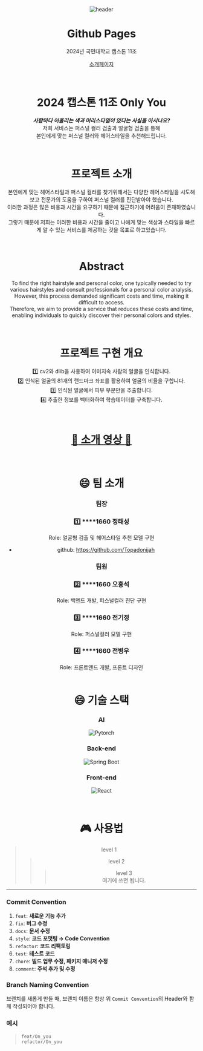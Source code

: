 <div align=center>
  
![header](https://capsule-render.vercel.app/api?type=waving&color=gradient&height=300&section=header&text=Only%20You&fontSize=90)
  
</div>

<div align = center>

# Github Pages

2024년 국민대학교 캡스톤 11조
 
 [소개페이지](https://kookmin-sw.github.io/capstone-2024-11/)

</div>

<br>

<div align=center>

# 2024 캡스톤 11조 **Only You**
***사람마다 어울리는 색과 머리스타일이 있다는 사실을 아시나요?***<br>저희 서비스는 퍼스널 컬러 검출과 얼굴형 검출을 통해 <br>본인에게 맞는 퍼스널 컬러와 헤어스타일을 추천해드립니다.

<br>

# 프로젝트 소개
본인에게 맞는 헤어스타일과 퍼스널 컬러를 찾기위해서는 다양한 헤어스타일을 시도해보고 전문가의 도움을 구하여 퍼스널 컬러를 진단받아야 했습니다. <br>
이러한 과정은 많은 비용과 시간을 요구하기 때문에 접근하기에 어려움이 존재하였습니다. <br>
그렇기 때문에 저희는 이러한 비용과 시간을 줄이고 나에게 맞는 색상과 스타일을 빠르게 알 수 있는 서비스를 제공하는 것을 목표로 하고있습니다.

<br>

# Abstract
To find the right hairstyle and personal color, one typically needed to try various hairstyles and consult professionals for a personal color analysis. 
However, this process demanded significant costs and time, making it difficult to access. <br>
Therefore, we aim to provide a service that reduces these costs and time, enabling individuals to quickly discover their personal colors and styles.

<br>

# 프로젝트 구현 개요
:one: cv2와 dlib을 사용하여 이미지속 사람의 얼굴을 인식합니다.<br>
:two: 인식된 얼굴의 81개의 랜드마크 좌표를 활용하여 얼굴의 비율을 구합니다.<br>
:three: 인식된 얼굴에서 피부 부분만을 추출합니다.<br>
:four: 추출한 정보를 벡터화하여 학습데이터를 구축합니다.

<br>

# [:link: 소개 영상 :link:](www.youtube.com)
<br>




# :smile: 팀 소개
###  팀장 
### :one: ****1660 정태성 <br>
Role: 얼굴형 검출 및 헤어스타일 추천 모델 구현
- github: https://github.com/Topadonijah
###  팀원  <br>
### :two: ****1660 오홍석
Role: 백엔드 개발, 퍼스널컬러 진단 구현
### :three: ****1660 전기정 
Role: 퍼스널컬러 모델 구현
### :four: ****1660 전병우  
Role: 프론트엔드 개발, 프론트 디자인
<br>
<br>
# :smile: 기술 스택
### AI
![Pytorch](https://img.shields.io/badge/PyTorch-EE4C2C.svg?style=flat-square&logo=React&logoColor=white)
### Back-end
![Spring Boot](https://img.shields.io/badge/SpringBoot-6DB33F.svg?style=flat-square&logo=React&logoColor=white)
### Front-end
![React](https://img.shields.io/badge/React-61DAFB.svg?style=flat-square&logo=React&logoColor=white)

<br>

# :video_game: 사용법
>level 1
>>level 2
>>>level 3<br> 여기에 쓰면 됩니다.

</div>

---

### Commit Convention

1. `feat`: **새로운 기능 추가**
2. `fix`: **버그 수정**
3. `docs`: **문서 수정**
4. `style`: **코드 포맷팅 → Code Convention**
5. `refactor`: **코드 리팩토링**
6. `test`: **테스트 코드**
7. `chore`: **빌드 업무 수정, 패키지 매니저 수정**
8. `comment`: **주석 추가 및 수정**

### Branch Naming Convention

브랜치를 새롭게 만들 때, 브랜치 이름은 항상 위 `Commit Convention`의 Header와 함께 작성되어야 합니다.

### 예시

> `feat/On_you`  
> `refactor/On_you`
